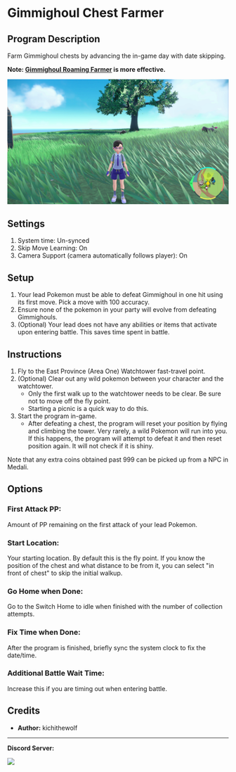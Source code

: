 # Gimmighoul Chest Farmer

## Program Description

Farm Gimmighoul chests by advancing the in-game day with date skipping.

**Note: [Gimmighoul Roaming Farmer](GimmighoulRoamingFarmer.md) is more effective.**

<img src="images/ChestGimmiFarm.png">

## Settings

1. System time: Un-synced
2. Skip Move Learning: On
3. Camera Support (camera automatically follows player): On

## Setup

1. Your lead Pokemon must be able to defeat Gimmighoul in one hit using its first move. Pick a move with 100 accuracy.
2. Ensure none of the pokemon in your party will evolve from defeating Gimmighouls.
3. (Optional) Your lead does not have any abilities or items that activate upon entering battle. This saves time spent in battle.

## Instructions

1. Fly to the East Province (Area One) Watchtower fast-travel point.
2. (Optional) Clear out any wild pokemon between your character and the watchtower.
	- Only the first walk up to the watchtower needs to be clear. Be sure not to move off the fly point.
 	- Starting a picnic is a quick way to do this.	
3. Start the program in-game.
	- After defeating a chest, the program will reset your position by flying and climbing the tower. Very rarely, a wild Pokemon will run into you. If this happens, the program will attempt to defeat it and then reset position again. It will not check if it is shiny.

Note that any extra coins obtained past 999 can be picked up from a NPC in Medali.

## Options

### First Attack PP:

Amount of PP remaining on the first attack of your lead Pokemon.

### Start Location:

Your starting location. By default this is the fly point. If you know the position of the chest and what distance to be from it, you can select "in front of chest" to skip the initial walkup.

### Go Home when Done:

Go to the Switch Home to idle when finished with the number of collection attempts.

### Fix Time when Done:

After the program is finished, briefly sync the system clock to fix the date/time.

### Additional Battle Wait Time:

Increase this if you are timing out when entering battle.

## Credits

- **Author:** kichithewolf


<hr>

**Discord Server:** 

[<img src="https://canary.discordapp.com/api/guilds/695809740428673034/widget.png?style=banner2">](https://discord.gg/cQ4gWxN)

